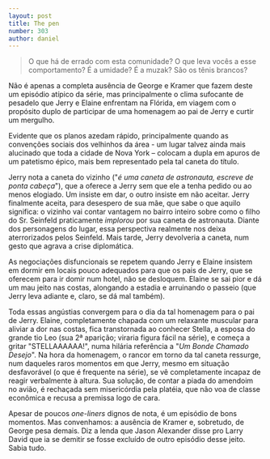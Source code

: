 ```yaml
---
layout: post
title: The pen
number: 303
author: daniel
---
```


> O que há de errado com esta comunidade? O que leva vocês a esse comportamento? É a umidade? É a muzak? São os tênis brancos?

Não é apenas a completa ausência de George e Kramer que fazem deste um episódio atípico da série, mas principalmente o clima sufocante de pesadelo que Jerry e Elaine enfrentam na Flórida, em viagem com o propósito duplo de participar de uma homenagem ao pai de Jerry e curtir um mergulho.

Evidente que os planos azedam rápido, principalmente quando as convenções sociais dos velhinhos da área - um lugar talvez ainda mais alucinado que toda a cidade de Nova York – colocam a dupla em apuros de um patetismo épico, mais bem representado pela tal caneta do título.

Jerry nota a caneta do vizinho ("*é uma caneta de astronauta, escreve de ponta cabeça*"), que a oferece a Jerry sem que ele a tenha pedido ou ao menos elogiado. Um insiste em dar, o outro insiste em não aceitar. Jerry finalmente aceita, para desespero de sua mãe, que sabe o que aquilo significa: o vizinho vai contar vantagem no bairro inteiro sobre como o filho do Sr. Seinfeld praticamente *implorou* por sua caneta de astronauta. Diante dos personagens do lugar, essa perspectiva realmente nos deixa aterrorizados pelos Seinfeld. Mais tarde, Jerry devolveria a caneta, num gesto que agrava a crise diplomática.

As negociações disfuncionais se repetem quando Jerry e Elaine insistem em dormir em locais pouco adequados para que os pais de Jerry, que se oferecem para ir domir num hotel, não se desloquem. Elaine se sai pior e dá um mau jeito nas costas, alongando a estadia e arruinando o passeio (que Jerry leva adiante e, claro, se dá mal também).

Toda essas angústias convergem para o dia da tal homenagem para o pai de Jerry. Elaine, completamente chapada com um relaxante muscular para aliviar a dor nas costas, fica transtornada ao conhecer Stella, a esposa do grande tio Leo (sua 2ª aparição; viraria figura fácil na série), e começa a gritar "STELLAAAAAA!", numa hilária referência a "*Um Bonde Chamado Desejo*". Na hora da homenagem, o rancor em torno da tal caneta ressurge, num daqueles raros momentos em que Jerry, mesmo em situação desfavorável (o que é frequente na série), se vê completamente incapaz de reagir verbalmente à altura. Sua solução, de contar a piada do amendoim no avião, é rechaçada sem misericórdia pela platéia, que não voa de classe econômica e recusa a premissa logo de cara.

Apesar de poucos *one-liners* dignos de nota, é um episódio de bons momentos. Mas convenhamos: a ausência de Kramer e, sobretudo, de George pesa demais. Diz a lenda que Jason Alexander disse pro Larry David que ia se demitir se fosse excluído de outro episódio desse jeito. Sabia tudo.